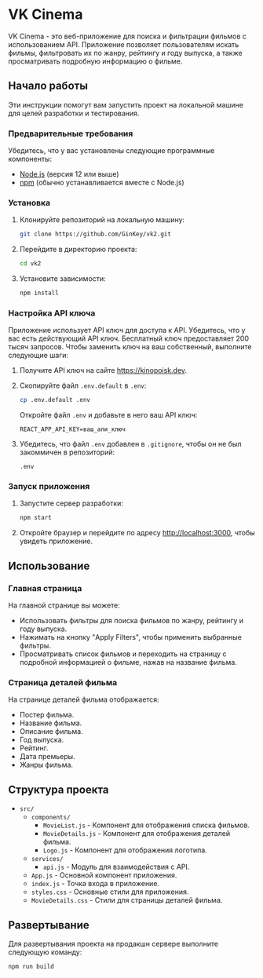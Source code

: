 # VK Cinema

VK Cinema - это веб-приложение для поиска и фильтрации фильмов с использованием API. Приложение позволяет пользователям искать фильмы, фильтровать их по жанру, рейтингу и году выпуска, а также просматривать подробную информацию о фильме.

## Начало работы

Эти инструкции помогут вам запустить проект на локальной машине для целей разработки и тестирования.

### Предварительные требования

Убедитесь, что у вас установлены следующие программные компоненты:

- [Node.js](https://nodejs.org/en/download/) (версия 12 или выше)
- [npm](https://www.npmjs.com/get-npm) (обычно устанавливается вместе с Node.js)

### Установка

1. Клонируйте репозиторий на локальную машину:

    ```sh
    git clone https://github.com/GinKey/vk2.git
    ```

2. Перейдите в директорию проекта:

    ```sh
    cd vk2
    ```

3. Установите зависимости:

    ```sh
    npm install
    ```
### Настройка API ключа

Приложение использует API ключ для доступа к API. Убедитесь, что у вас есть действующий API ключ. Бесплатный ключ предоставляет 200 тысяч запросов. Чтобы заменить ключ на ваш собственный, выполните следующие шаги:

1. Получите API ключ на сайте https://kinopoisk.dev.

2.  Скопируйте файл `.env.default` в `.env`:

    ```sh
    cp .env.default .env
    ```
    Откройте файл `.env` и добавьте в него ваш API ключ:

    ```env
    REACT_APP_API_KEY=ваш_апи_ключ
    ```

3. Убедитесь, что файл `.env` добавлен в `.gitignore`, чтобы он не был закоммичен в репозиторий:

    ```gitignore
    .env
    ```
   
### Запуск приложения

1. Запустите сервер разработки:

    ```sh
    npm start
    ```

2. Откройте браузер и перейдите по адресу [http://localhost:3000](http://localhost:3000), чтобы увидеть приложение.

## Использование

### Главная страница

На главной странице вы можете:
- Использовать фильтры для поиска фильмов по жанру, рейтингу и году выпуска.
- Нажимать на кнопку "Apply Filters", чтобы применить выбранные фильтры.
- Просматривать список фильмов и переходить на страницу с подробной информацией о фильме, нажав на название фильма.

### Страница деталей фильма

На странице деталей фильма отображается:
- Постер фильма.
- Название фильма.
- Описание фильма.
- Год выпуска.
- Рейтинг.
- Дата премьеры.
- Жанры фильма.

## Структура проекта

- `src/`
    - `components/`
        - `MovieList.js` - Компонент для отображения списка фильмов.
        - `MovieDetails.js` - Компонент для отображения деталей фильма.
        - `Logo.js` - Компонент для отображения логотипа.
    - `services/`
        - `api.js` - Модуль для взаимодействия с API.
    - `App.js` - Основной компонент приложения.
    - `index.js` - Точка входа в приложение.
    - `styles.css` - Основные стили для приложения.
    - `MovieDetails.css` - Стили для страницы деталей фильма.

## Развертывание

Для развертывания проекта на продакшн сервере выполните следующую команду:

```sh
npm run build

